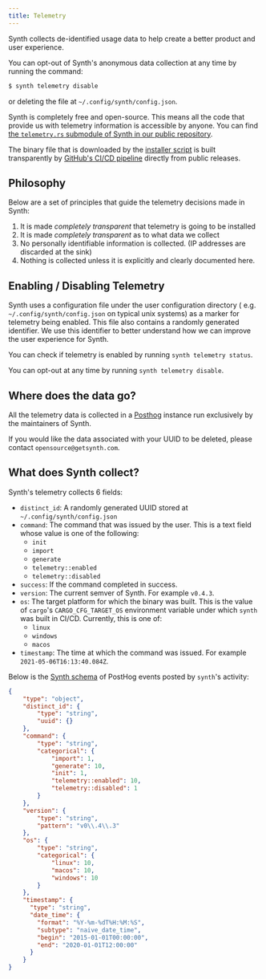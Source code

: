 ```yaml
---
title: Telemetry
---
```


Synth collects de-identified usage data to help create a better product and user
experience.

You can opt-out of Synth's anonymous data collection at any time by running the
command:

```bash
$ synth telemetry disable
```

or deleting the file at `~/.config/synth/config.json`.

Synth is completely free and open-source. This means all the code that provide
us with telemetry information is accessible by anyone. You can find
[the `telemetry.rs` submodule of Synth in our public repository][synth-telemetry].

The binary file that is downloaded by the [installer script][synth-installer] is
built transparently by [GitHub's CI/CD pipeline][synth-build] directly from
public releases.

## Philosophy

Below are a set of principles that guide the telemetry decisions made in Synth:

1. It is made *completely transparent* that telemetry is going to be installed
2. It is made *completely transparent* as to what data we collect
3. No personally identifiable information is collected. (IP addresses are
   discarded at the sink)
4. Nothing is collected unless it is explicitly and clearly documented here.

## Enabling / Disabling Telemetry

Synth uses a configuration file under the user configuration directory (
e.g. `~/.config/synth/config.json` on typical unix systems) as a marker for
telemetry being enabled. This file also contains a randomly generated
identifier. We use this identifier to better understand how we can improve the
user experience for Synth.

You can check if telemetry is enabled by running `synth telemetry status`.

You can opt-out at any time by running `synth telemetry disable`.

## Where does the data go?

All the telemetry data is collected in a [Posthog](https://posthog.com/)
instance run exclusively by the maintainers of Synth.

If you would like the data associated with your UUID to be deleted, please
contact `opensource@getsynth.com`.

## What does Synth collect?

Synth's telemetry collects 6 fields:

- `distinct_id`: A randomly generated UUID stored
  at `~/.config/synth/config.json`
- `command`: The command that was issued by the user. This is a text field whose
  value is one of the following:
  - `init`
  - `import` 
  - `generate` 
  - `telemetry::enabled`
  - `telemetry::disabled`
- `success`: If the command completed in success.
- `version`: The current semver of Synth. For example `v0.4.3`.
- `os`: The target platform for which the binary was built. This is the value
  of `cargo`'s `CARGO_CFG_TARGET_OS` environment variable under which `synth`
  was built in CI/CD. Currently, this is one of:
  - `linux` 
  - `windows` 
  - `macos`
- `timestamp`: The time at which the command was issued. For
  example `2021-05-06T16:13:40.084Z`.

Below is the [Synth schema][synth-schema] of PostHog events posted by `synth`'s
activity:

```json synth
{
    "type": "object",
    "distinct_id": {
        "type": "string",
        "uuid": {}
    },
    "command": {
        "type": "string",
        "categorical": {
            "import": 1,
            "generate": 10,
            "init": 1,
            "telemetry::enabled": 10,
            "telemetry::disabled": 1
        }
    },
    "version": {
        "type": "string",
        "pattern": "v0\\.4\\.3"
    },
    "os": {
        "type": "string",
        "categorical": {
            "linux": 10,
            "macos": 10,
            "windows": 10
        }
    },
    "timestamp": {
      "type": "string",
      "date_time": {
        "format": "%Y-%m-%dT%H:%M:%S",
        "subtype": "naive_date_time",
        "begin": "2015-01-01T00:00:00",
        "end": "2020-01-01T12:00:00"
      }
    }
}
```

[synth-telemetry]: https://github.com/getsynth/synth/blob/master/synth/src/cli/telemetry.rs
[synth-installer]: https://github.com/getsynth/synth/blob/master/tools/install.sh
[synth-build]: https://github.com/getsynth/synth/blob/master/.github/workflows/release.yml
[synth-schema]: ../docs/getting_started/schema.md